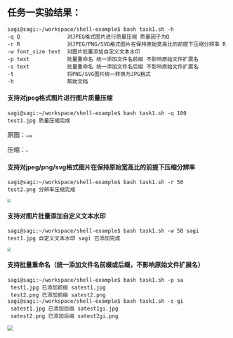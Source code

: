 ## 任务一实验结果：

```shell
sagi@sagi:~/workspace/shell-example$ bash task1.sh -h
-q Q               对JPEG格式图片进行质量压缩 质量因子为Q
-r R               对JPEG/PNG/SVG格式图片在保持原始宽高比的前提下压缩分辨率 R
-w font_size text  对图片批量添加自定义文本水印
-p text            批量重命名 统一添加文件名前缀 不影响原始文件扩展名
-s text            批量重命名 统一添加文件名后缀 不影响原始文件扩展名
-t                 将PNG/SVG图片统一转换为JPG格式
-h                 帮助文档
```

#### 支持对jpeg格式图片进行图片质量压缩

```shell
sagi@sagi:~/workspace/shell-example$ bash task1.sh -q 100
test1.jpg 质量压缩完成
```

原图：<img src="C:\Users\32370\Documents\GitHub\2021-linux-public-SagiSiuirs\image\task1-ori.png" alt="原图" style="zoom: 33%;" />

压缩：<img src="C:\Users\32370\Documents\GitHub\2021-linux-public-SagiSiuirs\image\task1-q.png" style="zoom: 33%;" />

#### 支持对jpeg/png/svg格式图片在保持原始宽高比的前提下压缩分辨率

```shell
sagi@sagi:~/workspace/shell-example$ bash task1.sh -r 50
test2.png 分辨率压缩完成
```

<img src="C:\Users\32370\Documents\GitHub\2021-linux-public-SagiSiuirs\image\task1-r.png" style="zoom: 50%;" />

#### 支持对图片批量添加自定义文本水印

```shell
sagi@sagi:~/workspace/shell-example$ bash task1.sh -w 50 sagi
test1.jpg 自定义文本水印 sagi 已添加完成
```

<img src="C:\Users\32370\Documents\GitHub\2021-linux-public-SagiSiuirs\image\task1-w.png" style="zoom:50%;" />

#### 支持批量重命名（统一添加文件名前缀或后缀，不影响原始文件扩展名）

```shell
sagi@sagi:~/workspace/shell-example$ bash task1.sh -p sa
 test1.jpg 已添加前缀 satest1.jpg 
 test2.png 已添加前缀 satest2.png 
sagi@sagi:~/workspace/shell-example$ bash task1.sh -s gi
 satest1.jpg 已添加后缀 satest1gi.jpg 
 satest2.png 已添加后缀 satest2gi.png 
```

<img src="C:\Users\32370\Documents\GitHub\2021-linux-public-SagiSiuirs\image\task1-p-s.png" style="zoom: 80%;" />

